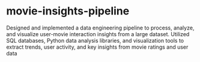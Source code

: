 # movie-insights-pipeline
Designed and implemented a data engineering pipeline to process, analyze, and visualize user-movie interaction insights from a large dataset. Utilized SQL databases, Python data analysis libraries, and visualization tools to extract trends, user activity, and key insights from movie ratings and user data

